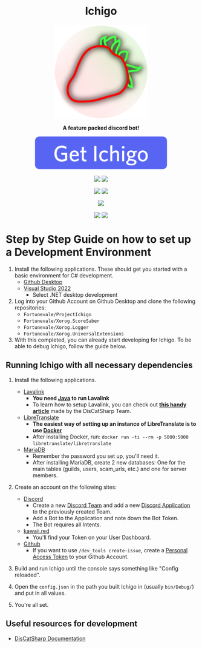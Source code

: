<h1 align="center">Ichigo</h1>
<p align="center"><img src="ProjectIchigo/Assets/Prod.png" width=250 align="center"></p>
<p align="center" style="font-weight:bold;">A feature packed discord bot!</p>
<a href="#getting-ichigo" ><p align="center"><img src="ProjectIchigo/Assets/AddToServer.png" width=350 align="center"></p></a>

<p align="center"><img src="https://github.com/Fortunevale/ProjectIchigo/actions/workflows/build.yml/badge.svg" align="center"> <img src="https://github.com/Fortunevale/ProjectIchigo/actions/workflows/typos.yml/badge.svg" align="center"></p>
<p align="center"><img src="https://img.shields.io/github/contributors/Fortunevale/ProjectIchigo" align="center"> <img src="https://img.shields.io/github/issues-raw/Fortunevale/ProjectIchigo" align="center"></p>
<p align="center"><img src="https://wakatime.com/badge/github/Fortunevale/ProjectIchigo.svg" align="center"></p>

<p align="center"><img src="https://img.shields.io/github/stars/Fortunevale/ProjectIchigo?style=social" align="center"> <img src="https://img.shields.io/github/watchers/Fortunevale/ProjectIchigo?style=social" align="center"></p>

# Step by Step Guide on how to set up a Development Environment

1. Install the following applications. These should get you started with a basic environment for C# development.
    - [Github Desktop](https://desktop.github.com/)
    - [Visual Studio 2022](https://visualstudio.microsoft.com/vs/)
        - Select .NET desktop development
2. Log into your Github Account on Github Desktop and clone the following repositories:
    - `Fortunevale/ProjectIchigo`
    - `Fortunevale/Xorog.ScoreSaber`
    - `Fortunevale/Xorog.Logger`
    - `Fortunevale/Xorog.UniversalExtensions`
3. With this completed, you can already start developing for Ichigo. To be able to debug Ichigo, follow the guide below.

## Running Ichigo with all necessary dependencies

1. Install the following applications.
    - [Lavalink](https://github.com/freyacodes/Lavalink)
        - **You need [Java](https://jdk.java.net/18/) to run Lavalink**
        - To learn how to setup Lavalink, you can check out **[this handy article](https://docs.dcs.aitsys.dev/articles/modules/audio/lavalink/setup.html)** made by the DisCatSharp Team.
    - [LibreTranslate](https://github.com/LibreTranslate/LibreTranslate)
        - **The easiest way of setting up an instance of LibreTranslate is to use [Docker](https://www.docker.com/)**
        - After installing Docker, run: `docker run -ti --rm -p 5000:5000 libretranslate/libretranslate`
    - [MariaDB](https://mariadb.com/kb/en/installing-mariadb-msi-packages-on-windows/)
        - Remember the password you set up, you'll need it.
        - After installing MariaDB, create 2 new databases: One for the main tables (guilds, users, scam_urls, etc.) and one for server members.

2. Create an account on the following sites:
    - [Discord](https://discord.com)
        - Create a new [Discord Team](https://discord.com/developers/teams) and add a new [Discord Application](https://discord.com/developers/applications/) to the previously created Team.
        - Add a Bot to the Application and note down the Bot Token.
        - The Bot requires all Intents.
    - [kawaii.red](https://kawaii.red/)
        - You'll find your Token on your User Dashboard.
    - [Github](https://github.com/)
        - If you want to use `/dev_tools create-issue`, create a [Personal Access Token](https://github.com/settings/tokens) to your Github Account.
3. Build and run Ichigo until the console says something like "Config reloaded".
4. Open the `config.json` in the path you built Ichigo in (usually `bin/Debug/`) and put in all values.
5. You're all set.

## Useful resources for development

- [DisCatSharp Documentation](https://docs.dcs.aitsys.dev/articles/preamble.html)